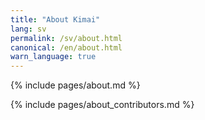 ```yaml
---
title: "About Kimai"
lang: sv
permalink: /sv/about.html
canonical: /en/about.html
warn_language: true
---
```

 
{% include pages/about.md %}

{% include pages/about_contributors.md %} 

